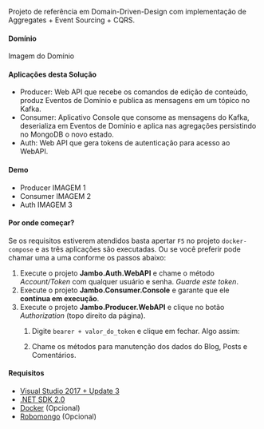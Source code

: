 Projeto de referência em Domain-Driven-Design com implementação de Aggregates + Event Sourcing + CQRS.

#### Domínio
Imagem do Domínio

#### Aplicações desta Solução
* Producer: Web API que recebe os comandos de edição de conteúdo, produz Eventos de Domínio e publica as mensagens em um tópico no Kafka.
* Consumer: Aplicativo Console que consome as mensagens do Kafka, deserializa em Eventos de Domínio e aplica nas agregações persistindo no MongoDB o novo estado.  
* Auth: Web API que gera tokens de autenticação para acesso ao WebAPI.

#### Demo

* Producer
IMAGEM 1
* Consumer
IMAGEM 2
* Auth
IMAGEM 3

#### Por onde começar?
Se os requisitos estiverem atendidos basta apertar `F5` no projeto `docker-compose` e as três aplicações são executadas.
Ou se você preferir pode chamar uma a uma conforme os passos abaixo:

1. Execute o projeto **Jambo.Auth.WebAPI** e chame o método *Account/Token* com qualquer usuário e senha. *Guarde este token*.
2. Execute o projeto **Jambo.Consumer.Console** e garante que ele **contínua em execução**.
3. Execute o projeto **Jambo.Producer.WebAPI** e clique no botão *Authorization* (topo direito da página).
   1. Digite `bearer + valor_do_token` e clique em fechar. Algo assim:
   
   2. Chame os métodos para manutenção dos dados do Blog, Posts e Comentários.

#### Requisitos

* [Visual Studio 2017 + Update 3](https://www.visualstudio.com/en-us/news/releasenotes/vs2017-relnotes)
* [.NET SDK 2.0](https://www.microsoft.com/net/download/core)
* [Docker](https://docs.docker.com/docker-for-windows/install/) (Opcional)
* [Robomongo](https://robomongo.org/) (Opcional)
